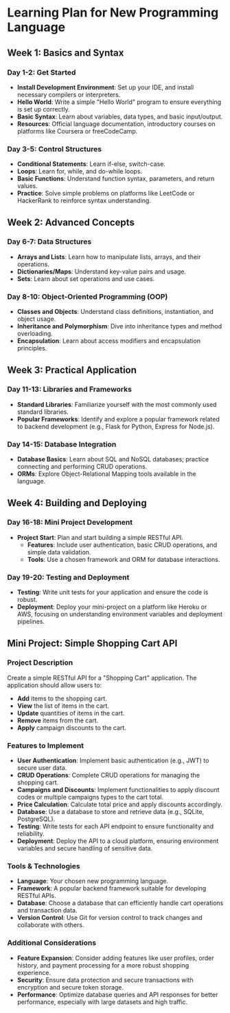 # Learning Plan for New Programming Language

## Week 1: Basics and Syntax

### Day 1-2: Get Started
- **Install Development Environment**: Set up your IDE, and install necessary compilers or interpreters.
- **Hello World**: Write a simple "Hello World" program to ensure everything is set up correctly.
- **Basic Syntax**: Learn about variables, data types, and basic input/output.
- **Resources**: Official language documentation, introductory courses on platforms like Coursera or freeCodeCamp.

### Day 3-5: Control Structures
- **Conditional Statements**: Learn if-else, switch-case.
- **Loops**: Learn for, while, and do-while loops.
- **Basic Functions**: Understand function syntax, parameters, and return values.
- **Practice**: Solve simple problems on platforms like LeetCode or HackerRank to reinforce syntax understanding.

## Week 2: Advanced Concepts

### Day 6-7: Data Structures
- **Arrays and Lists**: Learn how to manipulate lists, arrays, and their operations.
- **Dictionaries/Maps**: Understand key-value pairs and usage.
- **Sets**: Learn about set operations and use cases.

### Day 8-10: Object-Oriented Programming (OOP)
- **Classes and Objects**: Understand class definitions, instantiation, and object usage.
- **Inheritance and Polymorphism**: Dive into inheritance types and method overloading.
- **Encapsulation**: Learn about access modifiers and encapsulation principles.

## Week 3: Practical Application

### Day 11-13: Libraries and Frameworks
- **Standard Libraries**: Familiarize yourself with the most commonly used standard libraries.
- **Popular Frameworks**: Identify and explore a popular framework related to backend development (e.g., Flask for Python, Express for Node.js).

### Day 14-15: Database Integration
- **Database Basics**: Learn about SQL and NoSQL databases; practice connecting and performing CRUD operations.
- **ORMs**: Explore Object-Relational Mapping tools available in the language.

## Week 4: Building and Deploying

### Day 16-18: Mini Project Development
- **Project Start**: Plan and start building a simple RESTful API.
    - **Features**: Include user authentication, basic CRUD operations, and simple data validation.
    - **Tools**: Use a chosen framework and ORM for database interactions.

### Day 19-20: Testing and Deployment
- **Testing**: Write unit tests for your application and ensure the code is robust.
- **Deployment**: Deploy your mini-project on a platform like Heroku or AWS, focusing on understanding environment variables and deployment pipelines.

## Mini Project: Simple Shopping Cart API

### Project Description
Create a simple RESTful API for a "Shopping Cart" application. The application should allow users to:
- **Add** items to the shopping cart.
- **View** the list of items in the cart.
- **Update** quantities of items in the cart.
- **Remove** items from the cart.
- **Apply** campaign discounts to the cart.

### Features to Implement
- **User Authentication**: Implement basic authentication (e.g., JWT) to secure user data.
- **CRUD Operations**: Complete CRUD operations for managing the shopping cart.
- **Campaigns and Discounts**: Implement functionalities to apply discount codes or multiple campaigns types to the cart total.
- **Price Calculation**: Calculate total price and apply discounts accordingly.
- **Database**: Use a database to store and retrieve data (e.g., SQLite, PostgreSQL).
- **Testing**: Write tests for each API endpoint to ensure functionality and reliability.
- **Deployment**: Deploy the API to a cloud platform, ensuring environment variables and secure handling of sensitive data.

### Tools & Technologies
- **Language**: Your chosen new programming language.
- **Framework**: A popular backend framework suitable for developing RESTful APIs.
- **Database**: Choose a database that can efficiently handle cart operations and transaction data.
- **Version Control**: Use Git for version control to track changes and collaborate with others.

### Additional Considerations
- **Feature Expansion**: Consider adding features like user profiles, order history, and payment processing for a more robust shopping experience.
- **Security**: Ensure data protection and secure transactions with encryption and secure token storage.
- **Performance**: Optimize database queries and API responses for better performance, especially with large datasets and high traffic.
